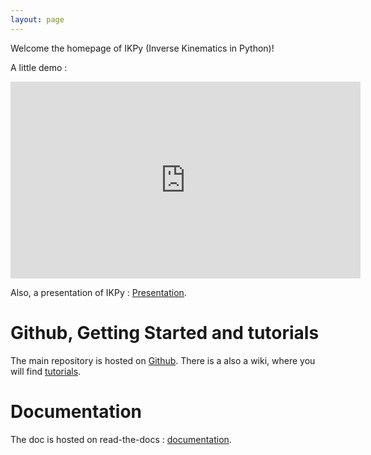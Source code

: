 ```yaml
---
layout: page
---
```


Welcome the homepage of IKPy (Inverse Kinematics in Python)!

A little demo :
<iframe width="560" height="315" src="https://www.youtube.com/embed/H0ysr5qSbis" frameborder="0" allowfullscreen></iframe>

Also, a presentation of IKPy : [Presentation](https://github.com/Phylliade/ikpy/blob/master/tutorials/ikpy/IKPy%20speech.pdf).

# Github, Getting Started and tutorials
The main repository is hosted on [Github](https://github.com/Phylliade/ikpy).
There is a also a wiki, where you will find [tutorials](https://github.com/Phylliade/ikpy/wiki).

# Documentation
The doc is hosted on read-the-docs : 
[documentation](http://ikpy.readthedocs.io/en/latest/).
